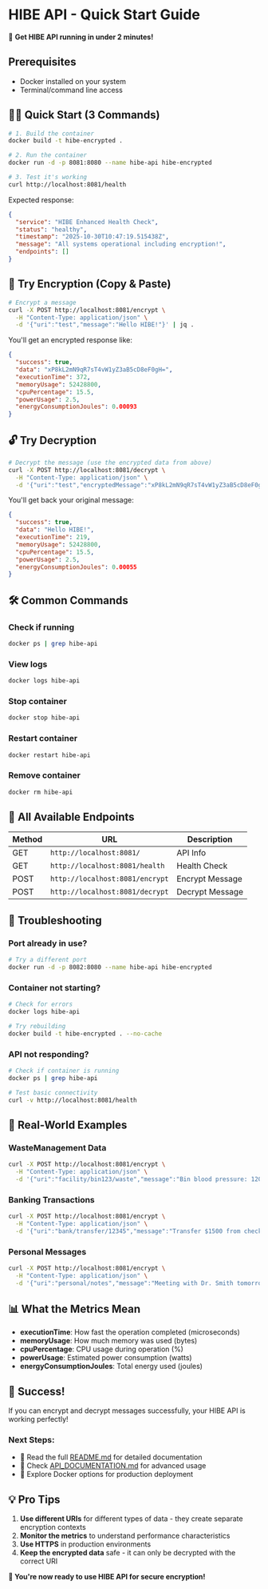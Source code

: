 # HIBE API - Quick Start Guide

🚀 **Get HIBE API running in under 2 minutes!**

## Prerequisites
- Docker installed on your system
- Terminal/command line access

## 🏃‍♂️ Quick Start (3 Commands)

```bash
# 1. Build the container
docker build -t hibe-encrypted .

# 2. Run the container
docker run -d -p 8081:8080 --name hibe-api hibe-encrypted

# 3. Test it's working
curl http://localhost:8081/health
```

Expected response:
```json
{
  "service": "HIBE Enhanced Health Check",
  "status": "healthy",
  "timestamp": "2025-10-30T10:47:19.515438Z",
  "message": "All systems operational including encryption!",
  "endpoints": []
}
```

## 🔐 Try Encryption (Copy & Paste)

```bash
# Encrypt a message
curl -X POST http://localhost:8081/encrypt \
  -H "Content-Type: application/json" \
  -d '{"uri":"test","message":"Hello HIBE!"}' | jq .
```

You'll get an encrypted response like:
```json
{
  "success": true,
  "data": "xP8kL2mN9qR7sT4vW1yZ3aB5cD8eF0gH=",
  "executionTime": 372,
  "memoryUsage": 52428800,
  "cpuPercentage": 15.5,
  "powerUsage": 2.5,
  "energyConsumptionJoules": 0.00093
}
```

## 🔓 Try Decryption

```bash
# Decrypt the message (use the encrypted data from above)
curl -X POST http://localhost:8081/decrypt \
  -H "Content-Type: application/json" \
  -d '{"uri":"test","encryptedMessage":"xP8kL2mN9qR7sT4vW1yZ3aB5cD8eF0gH="}' | jq .
```

You'll get back your original message:
```json
{
  "success": true,
  "data": "Hello HIBE!",
  "executionTime": 219,
  "memoryUsage": 52428800,
  "cpuPercentage": 15.5,
  "powerUsage": 2.5,
  "energyConsumptionJoules": 0.00055
}
```

## 🛠️ Common Commands

### Check if running
```bash
docker ps | grep hibe-api
```

### View logs
```bash
docker logs hibe-api
```

### Stop container
```bash
docker stop hibe-api
```

### Restart container
```bash
docker restart hibe-api
```

### Remove container
```bash
docker rm hibe-api
```

## 📡 All Available Endpoints

| Method | URL | Description |
|--------|-----|-------------|
| GET | `http://localhost:8081/` | API Info |
| GET | `http://localhost:8081/health` | Health Check |
| POST | `http://localhost:8081/encrypt` | Encrypt Message |
| POST | `http://localhost:8081/decrypt` | Decrypt Message |

## 🚨 Troubleshooting

### Port already in use?
```bash
# Try a different port
docker run -d -p 8082:8080 --name hibe-api hibe-encrypted
```

### Container not starting?
```bash
# Check for errors
docker logs hibe-api

# Try rebuilding
docker build -t hibe-encrypted . --no-cache
```

### API not responding?
```bash
# Check if container is running
docker ps | grep hibe-api

# Test basic connectivity
curl -v http://localhost:8081/health
```

## 🎯 Real-World Examples

### WasteManagement Data
```bash
curl -X POST http://localhost:8081/encrypt \
  -H "Content-Type: application/json" \
  -d '{"uri":"facility/bin123/waste","message":"Bin blood pressure: 120/80, heart rate: 72"}'
```

### Banking Transactions
```bash
curl -X POST http://localhost:8081/encrypt \
  -H "Content-Type: application/json" \
  -d '{"uri":"bank/transfer/12345","message":"Transfer $1500 from checking to savings account"}'
```

### Personal Messages
```bash
curl -X POST http://localhost:8081/encrypt \
  -H "Content-Type: application/json" \
  -d '{"uri":"personal/notes","message":"Meeting with Dr. Smith tomorrow at 3 PM"}'
```

## 📊 What the Metrics Mean

- **executionTime**: How fast the operation completed (microseconds)
- **memoryUsage**: How much memory was used (bytes)
- **cpuPercentage**: CPU usage during operation (%)
- **powerUsage**: Estimated power consumption (watts)
- **energyConsumptionJoules**: Total energy used (joules)

## 🎉 Success!

If you can encrypt and decrypt messages successfully, your HIBE API is working perfectly!

### Next Steps:
- 📖 Read the full [README.md](README.md) for detailed documentation
- 🔧 Check [API_DOCUMENTATION.md](API_DOCUMENTATION.md) for advanced usage
- 🐳 Explore Docker options for production deployment

## 💡 Pro Tips

1. **Use different URIs** for different types of data - they create separate encryption contexts
2. **Monitor the metrics** to understand performance characteristics
3. **Use HTTPS** in production environments
4. **Keep the encrypted data** safe - it can only be decrypted with the correct URI

**🎊 You're now ready to use HIBE API for secure encryption!**